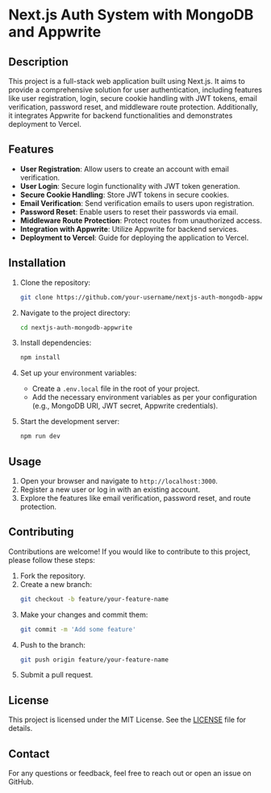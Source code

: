 # Next.js Auth System with MongoDB and Appwrite

## Description

This project is a full-stack web application built using Next.js. It aims to provide a comprehensive solution for user authentication, including features like user registration, login, secure cookie handling with JWT tokens, email verification, password reset, and middleware route protection. Additionally, it integrates Appwrite for backend functionalities and demonstrates deployment to Vercel.

## Features

- **User Registration**: Allow users to create an account with email verification.
- **User Login**: Secure login functionality with JWT token generation.
- **Secure Cookie Handling**: Store JWT tokens in secure cookies.
- **Email Verification**: Send verification emails to users upon registration.
- **Password Reset**: Enable users to reset their passwords via email.
- **Middleware Route Protection**: Protect routes from unauthorized access.
- **Integration with Appwrite**: Utilize Appwrite for backend services.
- **Deployment to Vercel**: Guide for deploying the application to Vercel.

## Installation

1. Clone the repository:
    ```sh
    git clone https://github.com/your-username/nextjs-auth-mongodb-appwrite.git
    ```
2. Navigate to the project directory:
    ```sh
    cd nextjs-auth-mongodb-appwrite
    ```
3. Install dependencies:
    ```sh
    npm install
    ```
4. Set up your environment variables:
    - Create a `.env.local` file in the root of your project.
    - Add the necessary environment variables as per your configuration (e.g., MongoDB URI, JWT secret, Appwrite credentials).

5. Start the development server:
    ```sh
    npm run dev
    ```

## Usage

1. Open your browser and navigate to `http://localhost:3000`.
2. Register a new user or log in with an existing account.
3. Explore the features like email verification, password reset, and route protection.

## Contributing

Contributions are welcome! If you would like to contribute to this project, please follow these steps:

1. Fork the repository.
2. Create a new branch:
    ```sh
    git checkout -b feature/your-feature-name
    ```
3. Make your changes and commit them:
    ```sh
    git commit -m 'Add some feature'
    ```
4. Push to the branch:
    ```sh
    git push origin feature/your-feature-name
    ```
5. Submit a pull request.

## License

This project is licensed under the MIT License. See the [LICENSE](LICENSE) file for details.

## Contact

For any questions or feedback, feel free to reach out or open an issue on GitHub.
